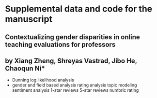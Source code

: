 # Supplemental data and code for the manuscript
## Contextualizing gender disparities in online teaching evaluations for professors
## by Xiang Zheng, Shreyas Vastrad, Jibo He, Chaoqun Ni*


* Dunning log likelihood analysis
* gender and field based analysis
rating analysis
topic modeling 
sentiment analysis
1-star reviews
5-star reviews
numbric rating
